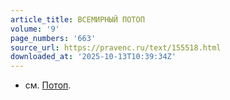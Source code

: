 ```yaml
---
article_title: ВСЕМИРНЫЙ ПОТОП
volume: '9'
page_numbers: '663'
source_url: https://pravenc.ru/text/155518.html
downloaded_at: '2025-10-13T10:39:34Z'
---
```


- см. [Потоп](https://pravenc.ru/text/Потоп.html).
